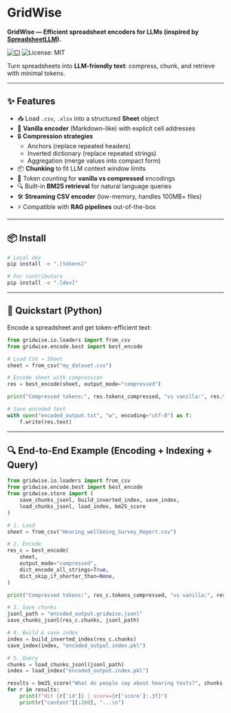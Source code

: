 # GridWise

**GridWise — Efficient spreadsheet encoders for LLMs (inspired by [SpreadsheetLLM](https://arxiv.org/abs/2407.09025)).**  

[![CI](https://github.com/sreeharsha06/gridwise/actions/workflows/ci.yml/badge.svg)](https://github.com/sreeharsha06/gridwise/actions/workflows/ci.yml)
![License: MIT](https://img.shields.io/badge/License-MIT-green.svg)

Turn spreadsheets into **LLM-friendly text**: compress, chunk, and retrieve with minimal tokens.

---

## ✨ Features
- 📥 Load `.csv`, `.xlsx` into a structured **Sheet** object  
- 📝 **Vanilla encoder** (Markdown-like) with explicit cell addresses  
- 🔒 **Compression strategies**  
  - Anchors (replace repeated headers)  
  - Inverted dictionary (replace repeated strings)  
  - Aggregation (merge values into compact form)  
- 📦 **Chunking** to fit LLM context window limits  
- 🔢 Token counting for **vanilla vs compressed** encodings  
- 🔍 Built-in **BM25 retrieval** for natural language queries  
- 🛠️ **Streaming CSV encoder** (low-memory, handles 100MB+ files)  
- ⚡ Compatible with **RAG pipelines** out-of-the-box  

---

## 📦 Install
```bash
# Local dev
pip install -e ".[tokens]"

# For contributors
pip install -e ".[dev]"
````

---

## 🚀 Quickstart (Python)

Encode a spreadsheet and get token-efficient text:

```python
from gridwise.io.loaders import from_csv
from gridwise.encode.best import best_encode

# Load CSV → Sheet
sheet = from_csv("my_dataset.csv")

# Encode sheet with compression
res = best_encode(sheet, output_mode="compressed")

print("Compressed tokens:", res.tokens_compressed, "vs vanilla:", res.tokens_vanilla)

# Save encoded text
with open("encoded_output.txt", "w", encoding="utf-8") as f:
    f.write(res.text)
```

---

## 🔍 End-to-End Example (Encoding + Indexing + Query)

```python
from gridwise.io.loaders import from_csv
from gridwise.encode.best import best_encode
from gridwise.store import (
    save_chunks_jsonl, build_inverted_index, save_index,
    load_chunks_jsonl, load_index, bm25_score
)

# 1. Load
sheet = from_csv("Hearing_wellbeing_Survey_Report.csv")

# 2. Encode
res_c = best_encode(
    sheet,
    output_mode="compressed",
    dict_encode_all_strings=True,
    dict_skip_if_shorter_than=None,
)

print("Compressed tokens:", res_c.tokens_compressed, "vs vanilla:", res_c.tokens_vanilla)

# 3. Save chunks
jsonl_path = "encoded_output.gridwise.jsonl"
save_chunks_jsonl(res_c.chunks, jsonl_path)

# 4. Build & save index
index = build_inverted_index(res_c.chunks)
save_index(index, "encoded_output.index.pkl")

# 5. Query
chunks = load_chunks_jsonl(jsonl_path)
index = load_index("encoded_output.index.pkl")

results = bm25_score("What do people say about hearing tests?", chunks, index, topk=3)
for r in results:
    print(f"Hit {r['id']} | score={r['score']:.3f}")
    print(r["content"][:200], "...\n")
```